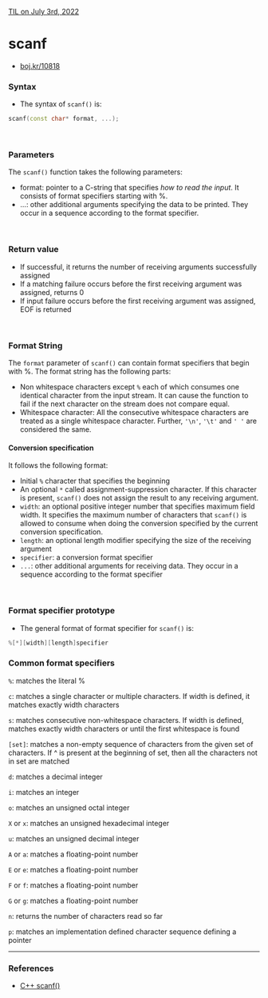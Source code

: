 [TIL on July 3rd, 2022](../../TIL/2022/07/07-03-2022.md)
# **scanf**
- [boj.kr/10818](../../Problem%20Solving/boj/File%20input%20and%20output/10818-07-03-2022.cpp)

### Syntax
- The syntax of `scanf()` is:
```cpp
scanf(const char* format, ...);
```

<br>

### Parameters
The `scanf()` function takes the following parameters:
- format: pointer to a C-string that specifies *how to read the input*. It consists of format specifiers starting with %.
- ...: other additional arguments specifying the data to be printed. They occur in a sequence according to the format specifier.

<br>

### Return value
- If successful, it returns the number of receiving arguments successfully assigned
- If a matching failure occurs before the first receiving argument was assigned, returns 0
- If input failure occurs before the first receiving argument was assigned, EOF is returned

<br>

### Format String
The `format` parameter of `scanf()` can contain format specifiers that begin with %. The format string has the following parts:
- Non whitespace characters except `%` each of which consumes one identical character from the input stream. It can cause the function to fail if the next character on the stream does not compare equal.
- Whitespace character: All the consecutive whitespace characters are treated as a single whitespace character. Further, `'\n'`, `'\t'` and `' '` are considered the same.

#### Conversion specification
It follows the following format:
- Initial `%` character that specifies the beginning
- An optional `*` called assignment-suppression character. If this character is present, `scanf()` does not assign the result to any receiving argument.
- `width`: an optional positive integer number that specifies maximum field width. It specifies the maximum number of characters that `scanf()` is allowed to consume when doing the conversion specified by the current conversion specification.
- `length`: an optional length modifier specifying the size of the receiving argument
- `specifier`: a conversion format specifier
- `...`: other additional arguments for receiving data. They occur in a sequence according to the format specifier

<br>

### Format specifier prototype
- The general format of format specifier for `scanf()` is:
```cpp
%[*][width][length]specifier
```

### Common format specifiers
`%`: matches the literal %

`c`: matches a single character or multiple characters. If width is defined, it matches exactly width characters

`s`: matches consecutive non-whitespace characters. If width is defined, matches exactly width characters or until the first whitespace is found

`[set]`: matches a non-empty sequence of characters from the given set of characters. If ^ is present at the beginning of set, then all the characters not in set are matched

`d`:	matches a decimal integer

`i`:	matches an integer

`o`:	matches an unsigned octal integer

`X` or `x`:	matches an unsigned hexadecimal integer

`u`:	matches an unsigned decimal integer

`A` or `a`:	matches a floating-point number

`E` or `e`:	matches a floating-point number

`F` or `f`:	matches a floating-point number

`G` or `g`:	matches a floating-point number

`n`:	returns the number of characters read so far

`p`:	matches an implementation defined character sequence defining a pointer

___

### References
- [C++ scanf()](https://www.programiz.com/cpp-programming/library-function/cstdio/scanf#:~:text=The%20`scanf()`%20function%20in,in%20the%20cstdio%20header%20file.)